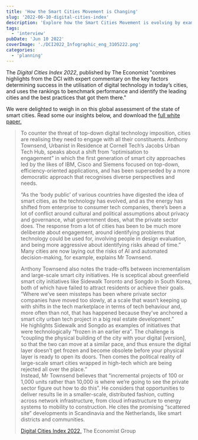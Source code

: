 ```yaml
---
title: 'How the Smart Cities Movement is Changing'
slug: '2022-06-10-digital-cities-index'
description: 'Explore how the Smart Cities Movement is evolving by examining insights from the _Digital Cities Index 2022_. This blog post delves into the key factors driving the successful integration of digital technology in urban environments, highlighting top-performing cities and best practices. Discover expert opinions on the importance of community engagement in shaping smart city initiatives, and gain access to the full white paper for a comprehensive understanding.'
tags:
  - 'interview'
pubDate: 'Jun 10 2022'
coverImage: './DCI2022_Infographic_eng_3105222.png'
categories:
  - 'planning'
---
```


The _Digital Cities Index_ _2022_, published by The Economist "combines highlights from the DCI with expert commentary on the key factors determining success in the utilisation of digital technology in today’s cities, and uses the rankings to benchmark performance and identify the leading cities and the best practices that got them there."

We were delighted to weigh in on this global assessment of the state of smart cities. Read some our insights below, and download the [full white paper.](https://impact.economist.com/projects/digital-cities/wp-content/uploads/2022/06/DCI2022_white_paper_eng.pdf)

> To counter the threat of top-down digital technology imposition, cities are realising they need to engage with all their constituents. Anthony Townsend, Urbanist in Residence at Cornell Tech’s Jacobs Urban Tech Hub, speaks about a shift from “optimisation to  
> engagement” in which the first generation of smart city approaches led by the likes of IBM, Cisco and Siemens focused on top-down, efficiency-oriented applications, and has been superseded by a more democratic approach that recognises diverse perspectives and needs.  
>   
> “As the ‘body public’ of various countries have digested the idea of smart cities, as the technology has evolved, and as the energy has shifted from enterprise to consumer tech companies, there’s been a lot of conflict around cultural and political assumptions about privacy and governance, what government does, what the private sector does. The response from a lot of cities has been to be much more deliberate about engagement, around identifying problems that technology could be used for, involving people in design evaluation, and being more aggressive about identifying risks ahead of time.” Many cities are now laying out the risks of AI and automated decision-making, for example, explains Mr Townsend.  
>   
> Anthony Townsend also notes the trade-offs between incrementalism and large-scale smart city initiatives. He is sceptical about greenfield smart city initiatives like Sidewalk Toronto and Songdo in South Korea, both of which have failed to attract residents or achieve their goals. “Where we’ve seen missteps has been where private sector companies have moved too slowly, at a scale that wasn’t keeping up with shifts in the tech marketplace in terms of tech behaviour and, more often than not, that has happened because they’ve anchored a smart city urban tech project in a big real estate development.”  
> He highlights Sidewalk and Songdo as examples of initiatives that were technologically “frozen in an earlier era”. The challenge is “coupling the physical building of the city with your digital \[version\], so that the two can move at a similar pace, and thus ensure the digital layer doesn’t get frozen and become obsolete before your physical layer is ready to open its doors. Then comes the political reality of large-scale smart cities wrapped in high-tech which are being rejected all over the place.”  
> Instead, Mr Townsend believes that “incremental projects of 100 or 1,000 units rather than 10,000 is where we’re going to see the private sector figure out how to do this”. He considers that opportunities to deliver results lie in a smaller-scale, distributed fashion, cutting across network infrastructure, from cloud infrastructure to energy systems to mobility to construction. He cites the promising “scattered site” developments in Scandinavia and the Netherlands, like smart districts and communities.
> 
> [Digital Cities Index 2022,](https://impact.economist.com/projects/digital-cities/wp-content/uploads/2022/06/DCI2022_white_paper_eng.pdf) The Economist Group
